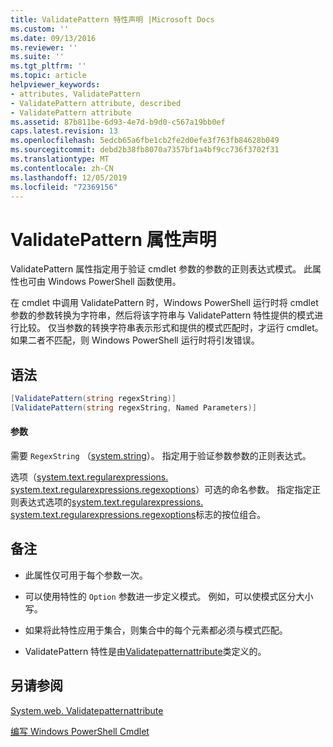 ```yaml
---
title: ValidatePattern 特性声明 |Microsoft Docs
ms.custom: ''
ms.date: 09/13/2016
ms.reviewer: ''
ms.suite: ''
ms.tgt_pltfrm: ''
ms.topic: article
helpviewer_keywords:
- attributes, ValidatePattern
- ValidatePattern attribute, described
- ValidatePattern attribute
ms.assetid: 87b811be-6d93-4e7d-b9d0-c567a19bb0ef
caps.latest.revision: 13
ms.openlocfilehash: 5edcb65a6fbe1cb2fe2d0efe3f763fb84628b049
ms.sourcegitcommit: debd2b38fb8070a7357bf1a4bf9cc736f3702f31
ms.translationtype: MT
ms.contentlocale: zh-CN
ms.lasthandoff: 12/05/2019
ms.locfileid: "72369156"
---
```

# <a name="validatepattern-attribute-declaration"></a>ValidatePattern 属性声明

ValidatePattern 属性指定用于验证 cmdlet 参数的参数的正则表达式模式。 此属性也可由 Windows PowerShell 函数使用。

在 cmdlet 中调用 ValidatePattern 时，Windows PowerShell 运行时将 cmdlet 参数的参数转换为字符串，然后将该字符串与 ValidatePattern 特性提供的模式进行比较。 仅当参数的转换字符串表示形式和提供的模式匹配时，才运行 cmdlet。 如果二者不匹配，则 Windows PowerShell 运行时将引发错误。

## <a name="syntax"></a>语法

```csharp
[ValidatePattern(string regexString)]
[ValidatePattern(string regexString, Named Parameters)]
```

#### <a name="parameters"></a>参数

需要 `RegexString` （[system.string](/dotnet/api/System.String)）。 指定用于验证参数参数的正则表达式。

选项（[system.text.regularexpressions. system.text.regularexpressions.regexoptions](/dotnet/api/System.Text.RegularExpressions.RegexOptions)）可选的命名参数。 指定指定正则表达式选项的[system.text.regularexpressions. system.text.regularexpressions.regexoptions](/dotnet/api/System.Text.RegularExpressions.RegexOptions)标志的按位组合。

## <a name="remarks"></a>备注

- 此属性仅可用于每个参数一次。

- 可以使用特性的 `Option` 参数进一步定义模式。 例如，可以使模式区分大小写。

- 如果将此特性应用于集合，则集合中的每个元素都必须与模式匹配。

- ValidatePattern 特性是由[Validatepatternattribute](/dotnet/api/System.Management.Automation.ValidatePatternAttribute)类定义的。

## <a name="see-also"></a>另请参阅

[System.web. Validatepatternattribute](/dotnet/api/System.Management.Automation.ValidatePatternAttribute)

[编写 Windows PowerShell Cmdlet](./writing-a-windows-powershell-cmdlet.md)
